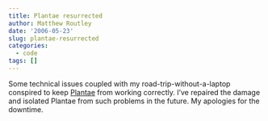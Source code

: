 ```yaml
---
title: Plantae resurrected
author: Matthew Routley
date: '2006-05-23'
slug: plantae-resurrected
categories:
  - code
tags: []
---
```


<p>Some technical issues coupled with my road-trip-without-a-laptop conspired to keep <a href="http://plantae.info">Plantae</a> from working correctly. I&#8217;ve repaired the damage and isolated Plantae from such problems in the future. My apologies for the downtime.</p>
